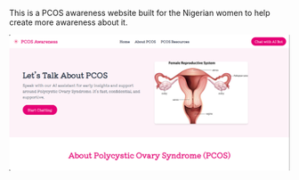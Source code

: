 This is a PCOS awareness website built for the Nigerian women to help create more awareness about it. 

![A homepage of the PCOS awareness site](PCOSphoto.png)

